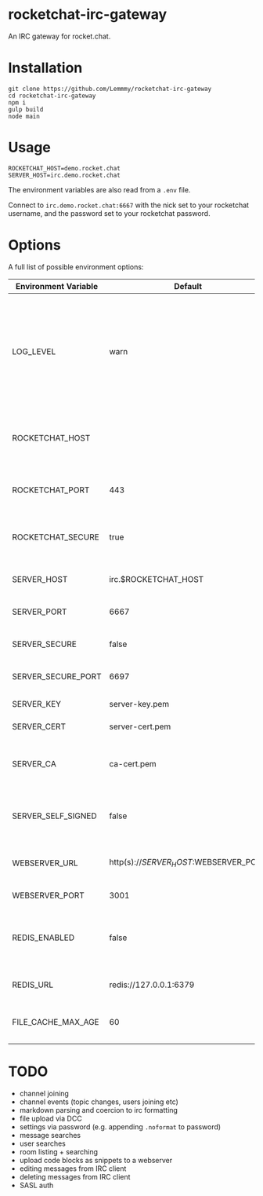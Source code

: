# rocketchat-irc-gateway

An IRC gateway for rocket.chat.

# Installation

```
git clone https://github.com/Lemmmy/rocketchat-irc-gateway
cd rocketchat-irc-gateway
npm i
gulp build
node main
```

# Usage

```
ROCKETCHAT_HOST=demo.rocket.chat
SERVER_HOST=irc.demo.rocket.chat
```

The environment variables are also read from a `.env` file.

Connect to `irc.demo.rocket.chat:6667` with the nick set to your rocketchat username, and the password set to your rocketchat password.

# Options

A full list of possible environment options:

| Environment Variable | Default                                | Description                                                                                      |
|----------------------|----------------------------------------|--------------------------------------------------------------------------------------------------|
|                      |                                        |                                                                                                  |
| LOG_LEVEL            | warn                                   | Maximum log level to be printed to the console. Possible values: trace, debug, warn, info, error |
| ROCKETCHAT_HOST      |                                        | **(required)** Hostname of the rocketchat server to connect to                                   |
| ROCKETCHAT_PORT      | 443                                    | Port of the rocketchat server to connect to                                                      |
| ROCKETCHAT_SECURE    | true                                   | Whether to connect to rocketchat with HTTPS or not                                               |
| SERVER_HOST          | irc.$ROCKETCHAT_HOST                   | Hostname of the IRC gateway                                                                      |
| SERVER_PORT          | 6667                                   | Port of the insecure IRC server                                                                  |
| SERVER_SECURE        | false                                  | Whether to host an SSL server too                                                                |
| SERVER_SECURE_PORT   | 6697                                   | Port of the secure IRC server                                                                    |
| SERVER_KEY           | server-key.pem                         | Path of the server key                                                                           |
| SERVER_CERT          | server-cert.pem                        | Path of the server cert                                                                          |
| SERVER_CA            | ca-cert.pem                            | Path of the CA cert (only needed if self signed)                                                 |
| SERVER_SELF_SIGNED   | false                                  | Whether or not the certificate is self signed                                                    |
| WEBSERVER_URL        | http(s)://$SERVER_HOST:$WEBSERVER_PORT | Publicly accessible URL of the webserver                                                         |
| WEBSERVER_PORT       | 3001                                   | Port of the webserver                                                                            |
| REDIS_ENABLED        | false                                  | Whether to use redis for caching the file proxy responses                                        |
| REDIS_URL            | redis://127.0.0.1:6379                 | Connection URL for the redis server                                                              |
| FILE_CACHE_MAX_AGE   | 60                                     | Maximum TTL of the file proxy cache                                                              |

# TODO

- channel joining
- channel events (topic changes, users joining etc)
- markdown parsing and coercion to irc formatting
- file upload via DCC
- settings via password (e.g. appending `.noformat` to password)
- message searches
- user searches
- room listing + searching
- upload code blocks as snippets to a webserver
- editing messages from IRC client
- deleting messages from IRC client
- SASL auth